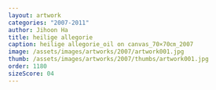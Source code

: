 ```yaml
---
layout: artwork
categories: "2007-2011"
author: Jihoon Ha
title: heilige allegorie
caption: heilige allegorie_oil on canvas_70×70㎝_2007
image: /assets/images/artworks/2007/artwork001.jpg
thumb: /assets/images/artworks/2007/thumbs/artwork001.jpg
order: 1180
sizeScore: 04
---
```


